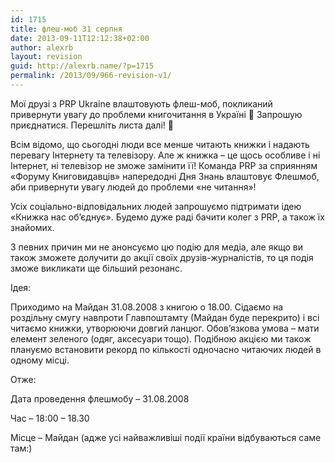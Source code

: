 ```yaml
---
id: 1715
title: флеш-моб 31 серпня
date: 2013-09-11T12:12:38+02:00
author: alexrb
layout: revision
guid: http://alexrb.name/?p=1715
permalink: /2013/09/966-revision-v1/
---
```

Мої друзі з PRP Ukraine влаштовують флеш-моб, покликаний привернути увагу до проблеми книгочитання в Україні 🙂 Запрошую приєднатися. Перешліть листа далі! 🙂

Всім відомо, що сьогодні люди все менше читають книжки і надають перевагу Інтернету та телевізору. Але ж книжка – це щось особливе і ні Інтернет, ні телевізор не зможе замінити її! Команда PRP за сприянням «Форуму Книговидавців» напередодні Дня Знань влаштовує Флешмоб, аби привернути увагу людей до проблеми «не читання»!

Усіх соціально-відповідальних людей запрошуємо підтримати ідею «Книжка нас об&#8217;єднує». Будемо дуже раді бачити колег з PRP, а також їх знайомих.

З певних причин ми не анонсуємо цю подію для медіа, але якщо ви також зможете долучити до акції своїх друзів-журналістів, то ця подія зможе викликати ще більший резонанс.

Ідея:

Приходимо на Майдан 31.08.2008 з книгою о 18.00. Сідаємо на роздільну смугу навпроти Главпоштамту (Майдан буде перекрито) і всі читаємо книжки, утворюючи довгий ланцюг. Обов&#8217;язкова умова – мати елемент зеленого (одяг, аксесуари тощо). Подібною акцією ми також плануємо встановити рекорд по кількості одночасно читаючих людей в одному місці.

Отже:

Дата проведення флешмобу – 31.08.2008

Час – 18:00 – 18.30

Місце &#8211; Майдан (адже усі найважливіші події країни відбуваються саме там:)